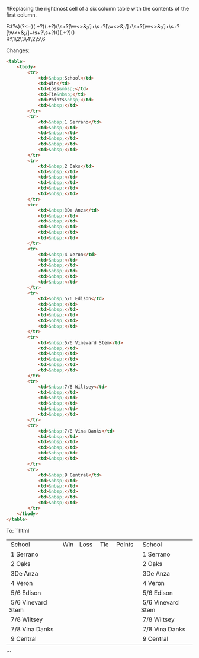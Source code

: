 #Replacing the rightmost cell of a six column table with the contents of the first column.

F:(?s)(?<=<tr>)(.+?<td>)(.+?)(</td>\s+?[\w\<\>&;\/]+\s+?[\w\<\>&;\/]+\s+?[\w\<\>&;\/]+\s+?[\w\<\>&;\/]+\s+?\s+?)(<td>)(.+?)(</td>)
<br>
R:\1\2\3\4\2\5\6

Changes:
```html
<table>
    <tbody>
        <tr>
            <td>&nbsp;School</td>
            <td>Win</td>
            <td>Loss&nbsp;</td>
            <td>Tie&nbsp;</td>
            <td>Points&nbsp;</td>
            <td>&nbsp;</td>
        </tr>
        <tr>
            <td>&nbsp;1 Serrano</td>
            <td>&nbsp;</td>
            <td>&nbsp;</td>
            <td>&nbsp;</td>
            <td>&nbsp;</td>
            <td>&nbsp;</td>
        </tr>
        <tr>
            <td>&nbsp;2 Oaks</td>
            <td>&nbsp;</td>
            <td>&nbsp;</td>
            <td>&nbsp;</td>
            <td>&nbsp;</td>
            <td>&nbsp;</td>
        </tr>
        <tr>
            <td>&nbsp;3De Anza</td>
            <td>&nbsp;</td>
            <td>&nbsp;</td>
            <td>&nbsp;</td>
            <td>&nbsp;</td>
            <td>&nbsp;</td>
        </tr>
        <tr>
            <td>&nbsp;4 Veron</td>
            <td>&nbsp;</td>
            <td>&nbsp;</td>
            <td>&nbsp;</td>
            <td>&nbsp;</td>
            <td>&nbsp;</td>
        </tr>
        <tr>
            <td>&nbsp;5/6 Edison</td>
            <td>&nbsp;</td>
            <td>&nbsp;</td>
            <td>&nbsp;</td>
            <td>&nbsp;</td>
            <td>&nbsp;</td>
        </tr>
        <tr>
            <td>&nbsp;5/6 Vinevard Stem</td>
            <td>&nbsp;</td>
            <td>&nbsp;</td>
            <td>&nbsp;</td>
            <td>&nbsp;</td>
            <td>&nbsp;</td>
        </tr>
        <tr>
            <td>&nbsp;7/8 Wiltsey</td>
            <td>&nbsp;</td>
            <td>&nbsp;</td>
            <td>&nbsp;</td>
            <td>&nbsp;</td>
            <td>&nbsp;</td>
        </tr>
        <tr>
            <td>&nbsp;7/8 Vina Danks</td>
            <td>&nbsp;</td>
            <td>&nbsp;</td>
            <td>&nbsp;</td>
            <td>&nbsp;</td>
            <td>&nbsp;</td>
        </tr>
        <tr>
            <td>&nbsp;9 Central</td>
            <td>&nbsp;</td>
            <td>&nbsp;</td>
            <td>&nbsp;</td>
            <td>&nbsp;</td>
            <td>&nbsp;</td>
        </tr>
    </tbody>
</table>
```
To:
``html
<table>
    <tbody>
        <tr>
            <td>&nbsp;School</td>
            <td>Win</td>
            <td>Loss&nbsp;</td>
            <td>Tie&nbsp;</td>
            <td>Points&nbsp;</td>
            <td>&nbsp;School&nbsp;</td>
        </tr>
        <tr>
            <td>&nbsp;1 Serrano</td>
            <td>&nbsp;</td>
            <td>&nbsp;</td>
            <td>&nbsp;</td>
            <td>&nbsp;</td>
            <td>&nbsp;1 Serrano&nbsp;</td>
        </tr>
        <tr>
            <td>&nbsp;2 Oaks</td>
            <td>&nbsp;</td>
            <td>&nbsp;</td>
            <td>&nbsp;</td>
            <td>&nbsp;</td>
            <td>&nbsp;2 Oaks&nbsp;</td>
        </tr>
        <tr>
            <td>&nbsp;3De Anza</td>
            <td>&nbsp;</td>
            <td>&nbsp;</td>
            <td>&nbsp;</td>
            <td>&nbsp;</td>
            <td>&nbsp;3De Anza&nbsp;</td>
        </tr>
        <tr>
            <td>&nbsp;4 Veron</td>
            <td>&nbsp;</td>
            <td>&nbsp;</td>
            <td>&nbsp;</td>
            <td>&nbsp;</td>
            <td>&nbsp;4 Veron&nbsp;</td>
        </tr>
        <tr>
            <td>&nbsp;5/6 Edison</td>
            <td>&nbsp;</td>
            <td>&nbsp;</td>
            <td>&nbsp;</td>
            <td>&nbsp;</td>
            <td>&nbsp;5/6 Edison&nbsp;</td>
        </tr>
        <tr>
            <td>&nbsp;5/6 Vinevard Stem</td>
            <td>&nbsp;</td>
            <td>&nbsp;</td>
            <td>&nbsp;</td>
            <td>&nbsp;</td>
            <td>&nbsp;5/6 Vinevard Stem&nbsp;</td>
        </tr>
        <tr>
            <td>&nbsp;7/8 Wiltsey</td>
            <td>&nbsp;</td>
            <td>&nbsp;</td>
            <td>&nbsp;</td>
            <td>&nbsp;</td>
            <td>&nbsp;7/8 Wiltsey&nbsp;</td>
        </tr>
        <tr>
            <td>&nbsp;7/8 Vina Danks</td>
            <td>&nbsp;</td>
            <td>&nbsp;</td>
            <td>&nbsp;</td>
            <td>&nbsp;</td>
            <td>&nbsp;7/8 Vina Danks&nbsp;</td>
        </tr>
        <tr>
            <td>&nbsp;9 Central</td>
            <td>&nbsp;</td>
            <td>&nbsp;</td>
            <td>&nbsp;</td>
            <td>&nbsp;</td>
            <td>&nbsp;9 Central&nbsp;</td>
        </tr>
    </tbody>
</table>
```
